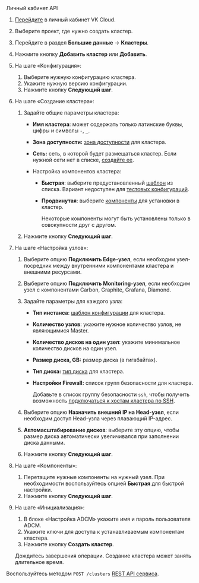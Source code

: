 <tabs>
<tablist>
<tab>Личный кабинет</tab>
<tab>API</tab>
</tablist>
<tabpanel>

1. [Перейдите](https://mcs.mail.ru/app/) в личный кабинет VK Cloud.
1. Выберите проект, где нужно создать кластер.
1. Перейдите в раздел **Большие данные** → **Кластеры**.
1. Нажмите кнопку **Добавить кластер** или **Добавить**.
1. На шаге «Конфигурация»:

   1. Выберите нужную конфигурацию кластера.
   1. Укажите нужную версию конфигурации.
   1. Нажмите кнопку **Следующий шаг**.

1. На шаге «Создание кластера»:

   1. Задайте общие параметры кластера:

      - **Имя кластера**: может содержать только латинские буквы, цифры и символы `-`, `_`.
      - **Зона доступности:** [зона доступности](/ru/additionals/start/architecture#zony_dostupnosti_d9f6db93) для кластера.
      - **Сеть:** сеть, в которой будет размещаться кластер. Если нужной сети нет в списке, [создайте ее](/ru/networks/vnet/operations/manage-net#sozdanie_seti).
      - Настройка компонентов кластера:

        - **Быстрая**: выберите предустановленный [шаблон](../../concepts/components/) из списка. Вариант недоступен для [тестовых конфигураций](../../concepts/licensing/).
        - **Продвинутая**: выберите [компоненты](../../concepts/components/) для установки в кластер.

          <warn>

          Некоторые компоненты могут быть установлены только в совокупности друг с другом.

          </warn>

   1. Нажмите кнопку **Следующий шаг**.

1. На шаге «Настройка узлов»:

   1. Выберите опцию **Подключить Edge-узел**, если необходим узел-посредник между внутренними компонентами кластера и внешними ресурсами.
   1. Выберите опцию **Подключить Monitoring-узел**, если необходим узел с компонентами Carbon, Graphite, Grafana, Diamond.
   1. Задайте параметры для каждого узла:

      - **Тип инстанса**: [шаблон конфигурации](/ru/base/iaas/concepts/vm-concept#shablony_konfiguraciy_df45dc9d) для кластера.
      - **Количество узлов**: укажите нужное количество узлов, не являющимися Master.
      - **Количество дисков на один узел**: укажите минимальное количество дисков на один узел.
      - **Размер диска, GB:** размер диска (в гигабайтах).
      - **Тип диска:** [тип диска](/ru/base/iaas/concepts/vm-concept#diski) для кластера.
      - **Настройки Firewall:** список групп безопасности для кластера.

        Добавьте в список группу безопасности `ssh`, чтобы получить возможность [подключаться к хостам кластера по SSH](/ru/base/iaas/instructions/vm/vm-connect/vm-connect-nix).

   1. Выберите опцию **Назначить внешний IP на Head-узел**, если необходим доступ Head-узла через плавающий IP-адрес.
   1. **Автомасштабирование дисков**: выберите эту опцию, чтобы размер диска автоматически увеличивался при заполнении диска данными.
   1. Нажмите кнопку **Следующий шаг**.

1. На шаге «Компоненты»:

   1. Перетащите нужные компоненты на нужный узел. При необходимости воспользуйтесь опцией **Быстрая** для быстрой настройки.
   1. Нажмите кнопку **Следующий шаг**.

1. На шаге «Инициализация»:

   1. В блоке «Настройка ADCM» укажите имя и пароль пользователя ADCM.
   1. Укажите ключи для доступа к устанавливаемым компонентам кластера.
   1. Нажмите кнопку **Создать кластер**.

   Дождитесь завершения операции. Создание кластера может занять длительное время.

</tabpanel>
<tabpanel>

Воспользуйтесь методом `POST /clusters` [REST API сервиса](/ru/additionals/api/bigdata-api).

</tabpanel>
</tabs>
